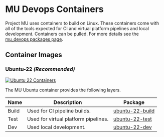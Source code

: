 # MU Devops Containers

Project MU uses containers to build on Linux. These containers come with all of
the tools expected for CI and virtual platform pipelines and local development.
Containers can be pulled. For more details see the [mu_devops packages page](https://github.com/orgs/microsoft/packages?repo_name=mu_devops).

## Container Images

### Ubuntu-22 _(Recommended)_

[![Ubuntu 22 Containers](https://github.com/microsoft/mu_devops/actions/workflows/Container-Ubuntu-22.yml/badge.svg?branch=main)](https://github.com/microsoft/mu_devops/actions/workflows/Container-Ubuntu-22.yml)

The MU Ubuntu container provides the following layers.

| Name  | Description                          | Package |
|-------|--------------------------------------|---------|
| Build | Used for CI pipeline builds.         | [ubuntu-22-build](https://github.com/microsoft/mu_devops/pkgs/container/mu_devops%2Fubuntu-22-build) |
| Test  | Used for virtual platform pipelines. | [ubuntu-22-test](https://github.com/microsoft/mu_devops/pkgs/container/mu_devops%2Fubuntu-22-test) |
| Dev   | Used local development.              | [ubuntu-22-dev](https://github.com/microsoft/mu_devops/pkgs/container/mu_devops%2Fubuntu-22-dev) |

